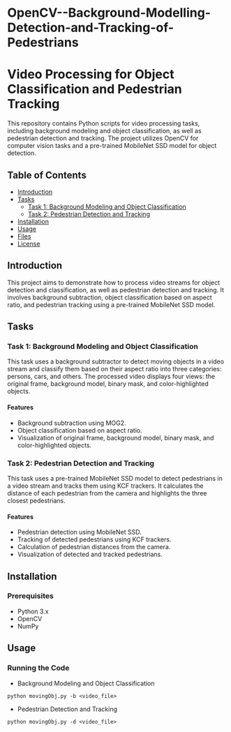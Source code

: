 # OpenCV--Background-Modelling-Detection-and-Tracking-of-Pedestrians

# Video Processing for Object Classification and Pedestrian Tracking

This repository contains Python scripts for video processing tasks, including background modeling and object classification, as well as pedestrian detection and tracking. The project utilizes OpenCV for computer vision tasks and a pre-trained MobileNet SSD model for object detection.

## Table of Contents

- [Introduction](#introduction)
- [Tasks](#tasks)
  - [Task 1: Background Modeling and Object Classification](#task-1-background-modeling-and-object-classification)
  - [Task 2: Pedestrian Detection and Tracking](#task-2-pedestrian-detection-and-tracking)
- [Installation](#installation)
- [Usage](#usage)
- [Files](#files)
- [License](#license)

## Introduction

This project aims to demonstrate how to process video streams for object detection and classification, as well as pedestrian detection and tracking. It involves background subtraction, object classification based on aspect ratio, and pedestrian tracking using a pre-trained MobileNet SSD model.

## Tasks

### Task 1: Background Modeling and Object Classification

This task uses a background subtractor to detect moving objects in a video stream and classify them based on their aspect ratio into three categories: persons, cars, and others. The processed video displays four views: the original frame, background model, binary mask, and color-highlighted objects.

#### Features

- Background subtraction using MOG2.
- Object classification based on aspect ratio.
- Visualization of original frame, background model, binary mask, and color-highlighted objects.

### Task 2: Pedestrian Detection and Tracking

This task uses a pre-trained MobileNet SSD model to detect pedestrians in a video stream and tracks them using KCF trackers. It calculates the distance of each pedestrian from the camera and highlights the three closest pedestrians.

#### Features

- Pedestrian detection using MobileNet SSD.
- Tracking of detected pedestrians using KCF trackers.
- Calculation of pedestrian distances from the camera.
- Visualization of detected and tracked pedestrians.

## Installation

### Prerequisites

- Python 3.x
- OpenCV
- NumPy

## Usage
### Running the Code
- Background Modeling and Object Classification
  
```python movingObj.py -b <video_file>```

- Pedestrian Detection and Tracking
  
```python movingObj.py -d <video_file>```
